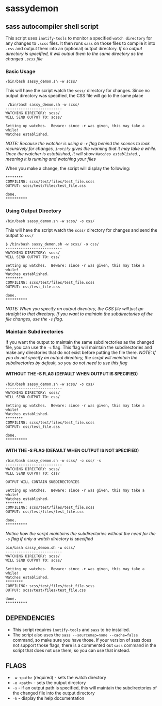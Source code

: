 # sassydemon
## sass autocompiler shell script
This script uses `inotify-tools` to monitor a specified `watch directory` for any changes to `.scss` files. It then runs `sass` on those files to compile it into `.css` and output them into an (optional) output directory. _If no output directory is specified, it will output them to the same directory as the changed `.scss` file_


### Basic Usage
`/bin/bash sassy_demon.sh -w scss/`

This will have the script watch the `scss/` directory for changes. Since no output directory was specified, the CSS file will go to the same place
```
 /bin/bash sassy_demon.sh -w scss/
--------------------------
WATCHING DIRECTORY: scss/
WILL SEND OUTPUT TO: scss/

Setting up watches.  Beware: since -r was given, this may take a while!
Watches established.
```
_NOTE: Because the watcher is using a `-r` flag behind the scenes to look recursively for changes, `inotify` gives the warning that it may take a while. Once the watcher is established, it will show `Watches established.`, meaning it is running and watching your files_

When you make a change, the script will display the following:
```
********
COMPILING: scss/test/files/test_file.scss
OUTPUT: scss/test/files/test_file.css

done.
**********
```

### Using Output Directory
`/bin/bash sassy_demon.sh -w scss/ -o css/`

This will have the script watch the `scss/` directory for changes and send the output to `css/`
```
$ /bin/bash sassy_demon.sh -w scss/ -o css/
--------------------------
WATCHING DIRECTORY: scss/
WILL SEND OUTPUT TO: css/

Setting up watches.  Beware: since -r was given, this may take a while!
Watches established.
********
COMPILING: scss/test/files/test_file.scss
OUTPUT: css/test_file.css

done.
**********
```
_NOTE: When you specify an output directory, the CSS file will just go straight to that directory. If you want to maintain the subdirectories of the file changes, use the `-s` flag._

### Maintain Subdirectories
If you want the output to maintain the same subdirectories as the changed file, you can use the `-s` flag. This flag will maintain the subdirectories and make any directories that do not exist before putting the file there. _NOTE: If you do not specify an output directory, the script will maintain the subdirectories by default, so you do not need to use this flag_

#### WITHOUT THE -S FLAG (DEFAULT WHEN OUTPUT IS SPECIFIED)
```
/bin/bash sassy_demon.sh -w scss/ -o css/
--------------------------
WATCHING DIRECTORY: scss/
WILL SEND OUTPUT TO: css/

Setting up watches.  Beware: since -r was given, this may take a while!
Watches established.
********
COMPILING: scss/test/files/test_file.scss
OUTPUT: css/test_file.css

done.
**********
```
#### WITH THE -S FLAG (DEFAULT WHEN OUTPUT IS NOT SPECIFIED)
```
/bin/bash sassy_demon.sh -w scss/ -o css/ -s
--------------------------
WATCHING DIRECTORY: scss/
WILL SEND OUTPUT TO: css/

OUTPUT WILL CONTAIN SUBDIRECTORIES

Setting up watches.  Beware: since -r was given, this may take a while!
Watches established.
********
COMPILING: scss/test/files/test_file.scss
OUTPUT: css/test/files/test_file.css

done.
**********
```

_Notice how the script maintains the subdirectories without the need for the `-s` flag if only a watch directory is specified_
```
bin/bash sassy_demon.sh -w scss/
--------------------------
WATCHING DIRECTORY: scss/
WILL SEND OUTPUT TO: scss/

Setting up watches.  Beware: since -r was given, this may take a while!
Watches established.
********
COMPILING: scss/test/files/test_file.scss
OUTPUT: scss/test/files/test_file.css

done.
**********
```

## DEPENDENCIES
- This script requires `inotify-tools` and `sass` to be installed.
- The script also uses the `sass --sourcemap=none --cache=false` command, so make sure you have those. If your version of sass does not support those flags, there is a commented out `sass` command in the script that does not use them, so you can use that instead.

## FLAGS
- `-w <path>` (required) - sets the watch directory
- `-o <path>` - sets the output directory
- `-s` - if an output path is specified, this will maintain the subdirectories of the changed file into the output directory
- `-h` - display the help documentation
